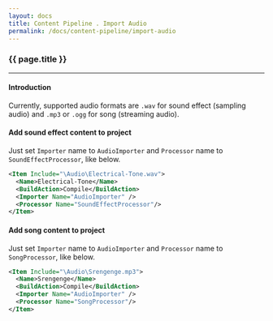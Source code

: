```yaml
---
layout: docs
title: Content Pipeline . Import Audio
permalink: /docs/content-pipeline/import-audio
---
```


### {{ page.title }}

***

#### Introduction
Currently, supported audio formats are <code>.wav</code> for sound effect (sampling audio) and <code>.mp3</code> or <code>.ogg</code> for song (streaming audio).

#### Add sound effect content to project
Just set <code>Importer</code> name to <code>AudioImporter</code> and <code>Processor</code> name to <code>SoundEffectProcessor</code>, like below.

```xml
<Item Include="\Audio\Electrical-Tone.wav">
  <Name>Electrical-Tone</Name>
  <BuildAction>Compile</BuildAction>
  <Importer Name="AudioImporter" />
  <Processor Name="SoundEffectProcessor"/>
</Item>
```

#### Add song content to project
Just set <code>Importer</code> name to <code>AudioImporter</code> and <code>Processor</code> name to <code>SongProcessor</code>, like below.

```xml
<Item Include="\Audio\Srengenge.mp3">
  <Name>Srengenge</Name>
  <BuildAction>Compile</BuildAction>
  <Importer Name="AudioImporter" />
  <Processor Name="SongProcessor"/>
</Item>
```